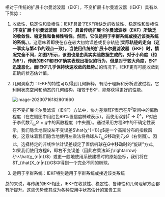相对于传统的扩展卡尔曼滤波器（EKF），不变扩展卡尔曼滤波器（IEKF）具有以下优势：

1. 收敛性、稳定性和鲁棒性：IEKF具备了EKF所缺乏的收敛性、稳定性和鲁棒性(**不变扩展卡尔曼滤波器（IEKF）具备传统扩展卡尔曼滤波器（EKF）所缺乏的收敛性、稳定性和鲁棒性特性。然而，它仅适用于李群系统或接近该类系统的系统。**)。这意味着即使在存在较大初始误差或复杂轨迹(**实际轨迹的走向（这一事实与第4节的观点一致）。当使用传统的扩展卡尔曼滤波器（EKF）时，情况完全不同，如图7所示，该图也是由真实实验数据生成的。对于小角度（约为5°），传统的EKF和IEKF确实表现出相似的行为，但是对于较大角度，EKF迅速恶化，而IEKF几乎保持快速收敛的趋势。**)的情况下，IEKF更有可能收敛到正确的状态估计值。

2. 几何洞察力：IEKF的特性可以得到几何解释，有助于理解和分析滤波过程。它利用状态空间和动态的几何结构，相较于EKF，能够获得更好的性能。

   ![image-20230716182801660](/pics/image-20230716182801660.png)

   在不变扩展卡尔曼滤波（IEKF）方法中，协方差矩阵$P$表示在$R^d$空间中的离散程度（在左侧图中用红色99%置信度椭球表示）。而使用双射$ξ{\rightarrow}ξ^∧$，$P$对应于李代数$T_{I_N} G = g$中的离散程度（中央图）。通过采用方程8中的不确定性表示，我们隐含地假设左不变误差$\hat{χ^{−1}}χ$是一个高斯分布的指数函数。这意味着我们隐含地使用左乘法将椭球从$T_{I_N} G$移动到$T_{\hat{X}} G$（右侧图）。因此，选择特定的非线性估计误差规定了置信椭球在$G$中移动时的“旋转”方式。 如果我们使用方程9，即右不变误差（因此右乘法$ξ{\rightarrow}ξ^∧\hat{χ_{n|n}}$）或更一般地使用系统建模时的原始坐标，我们将在$T_{\hat{X_{n|n}}}G$中得到一个完全不同的椭球。

3. 适用于李群系统：IEKF特别适用于李群系统或接近该类系统

总的来说，与传统的EKF相比，IEKF在收敛性、稳定性、鲁棒性和几何理解方面都有所提升。这些优势使其成为各种应用中状态估计的宝贵工具
